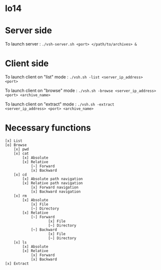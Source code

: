 # lo14

# Server side

To launch server :
`./vsh-server.sh <port> </path/to/archives> &`

# Client side

To launch client on "list" mode : 
`./vsh.sh -list <server_ip_address> <port>`

To launch client on "browse" mode :
`./vsh.sh -browse <server_ip_address> <port> <archive_name>`

To launch client on "extract" mode :
`./vsh.sh -extract <server_ip_address> <port> <archive_name>`

# Necessary functions
	[x] List
	[o] Browse
		[x] pwd
		[x] cat
		    [x] Absolute
		    [x] Relative
		        [~] Forward
		        [x] Backward
		[x] cd
		    [x] Absolute path navigation
		    [x] Relative path navigation
		        [x] Forward navigation
		        [x] Backward navigation
		[x] rm
		    [x] Absolute
		        [x] File
		        [~] Directory
		    [x] Relative
		        [~] Forward
                        [x] File
                        [~] Directory
		        [~] Backward
                        [x] File
                        [~] Directory
		[x] ls
		    [x] Absolute
		    [x] Relative
		        [x] Forward
		        [x] Backward
	[x] Extract
